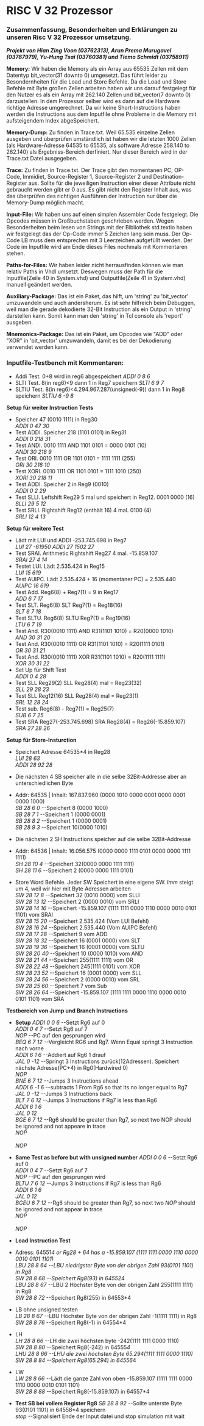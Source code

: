 # RISC V 32 Prozessor

### Zusammenfassung, Besonderheiten und Erklärungen zu unseren Risc V 32 Prozessor umsetzung.
***Projekt von Hian Zing Voon (03762313), Arun Prema Murugavel (03787979), Yu-Hung Tsai (03760381) und Tiemo Schmidt (03758911)***

**Memory:** Wir haben die Memory als ein Array aus 65535 Zellen mit dem Datentyp bit_vector(31 downto 0) umgesetzt. Das führt leider zu Besondernheiten für die Load und Store Befehle. Da die Load und Store Befehle mit Byte großen Zellen arbeiten haben wir uns darauf festgelegt für den Nutzer es als ein Array mit 262.140 Zellen und bit_vector(7 downto 0) darzustellen. In dem Prozessor selber wird es dann auf die Hardware richtige Adresse umgerechnet. Da wir keine Short-Instructions haben werden die Instructions aus dem Inputfile ohne Probleme in die Memory mit aufsteigendem Index abgeSpeichert.

**Memory-Dump:** Zu finden in Trace.txt. Weil 65.535 einzelne Zellen ausgeben und überprüfen umständlich ist haben wir die letzten 1000 Zellen (als Hardware-Adresse 64535 to 65535, als software Adresse 258.140 to 262.140) als Ergebniss-Bereich derfiniert. Nur dieser Bereich wird in der Trace.txt Datei ausgegeben.

**Trace:** Zu finden in Trace.txt. Der Trace gibt den momentanen PC, OP-Code, Immidiet, Source-Register 1, Source-Register 2 und Destination-Register aus. Sollte für die jeweiligen Instruction einer dieser Attribute nicht gebraucht werden gibt er 0 aus. Es gibt nicht den Register Inhalt aus, was das überprüfen des richtigen Ausführen der Instruction nur über die Memory-Dump möglich macht.

**Input-File:** Wir haben uns auf einen simplen Assembler Code festgelegt. Die Opcodes müssen in Großbuchstaben geschrieben werden.	Wegen Besonderheiten beim lesen von Strings mit der Bibliothek std.textio haben wir festgelegt das der Op-Code immer 5 Zeichen lang sein muss. Der Op-Code LB muss dem entsprechen mit 3 Leerzeichen aufgefüllt werden. Der Code im Inputfile wird am Ende dieses Files nochmals mit Kommentaren stehen.

**Paths-for-Files:** Wir haben leider nicht herrausfinden können wie man relativ Paths in Vhdl umsetzt. Deswegen muss der Path für die Inputfile(Zeile 40 in System.vhd) und Outputfile(Zeile 41 in System.vhd) manuell geändert werden.

**Auxiliary-Package:** Das ist ein Paket, das hilft, um 'string' zu 'bit_vector' umzuwandeln und auch andersherum. Es ist sehr hilfreich beim Debuggen, weil man die gerade dekodierte 32-Bit Instruction als ein Output in 'string' darstellen kann.	Somit kann man den 'string' in Tcl console als 'report' ausgeben. 

**Mnemonics-Package:** Das ist ein Paket, um Opcodes wie "ADD" oder "XOR" in 'bit_vector' umzuwandeln, damit es bei der Dekodierung verwendet werden kann. 

### Inputfile-Testbench mit Kommentaren:
- Addi Test. 0+8 wird in reg6 abgespeichert
	*ADDI  0 8 6*
- SLTI Test. 8(in reg6)<9 dann 1 in Reg7 speichern
	*SLTI  6 9 7*
- SLTIU Test. 8(in reg6)<4.294.967.287(unsigned(-9)) dann 1 in Reg8 speichern
	*SLTIU 6 -9 8*

**Setup für weiter Instruction Tests**
- Speicher 47 (0010 1111) in Reg30 <br />
	*ADDI  0 47 30*
- Test ADDI. Speicher 218 (1101 0101) in Reg31<br />
	*ADDI  0 218 31*
- Test ANDI. 0010 1111 AND 1101 0101 = 0000 0101 (10)<br />
	*ANDI  30 218 9*
- Test ORI. 0010 1111 OR 1101 0101 = 1111 1111 (255)<br />
	*ORI  30 218 10*
- Test XORI. 0010 1111 OR 1101 0101 = 1111 1010 (250)<br />
	*XORI  30 218 11*
- Test ADDI. Speicher 2 in Reg9 (0010)<br />
	*ADDI  0 2 29*
- Test SLLI. Leftshift Reg29 5 mal und speichert in Reg12. 0001 0000 (16)<br />
	*SLLI  29 5 12*
- Test SRLI. Rightshift Reg12 (enthält 16) 4 mal. 0100 (4)<br />
	*SRLI  12 4 13*

**Setup für weitere Test**
- Lädt mit LUI und ADDI -253.745.698 in Reg7<br />
	*LUI  27 -61950*
	*ADDI  27 1502 27*
- Test SRAI. Arithmetic Rightshift Reg27 4 mal. -15.859.107<br />
	*SRAI  27 4 14*
- Testet LUI. Lädt 2.535.424 in Reg15<br />
	*LUI  15 619*
- Test AUIPC. Lädt 2.535.424 + 16 (momentaner PC) = 2.535.440<br />
	*AUIPC 16 619*
- Test Add. Reg6(8) + Reg7(1) = 9 in Reg17<br />
	*ADD  6 7 17*
- Test SLT. Reg6(8) SLT Reg7(1) = Reg18(16)<br />
	*SLT  6 7 18*
- Test SLTU. Reg6(8) SLTU Reg7(1) = Reg19(16)<br />
	*LTU  6 7 19*
- Test And. R30(0010 1111) AND R31(1101 1010) = R20(0000 1010)<br />
	*AND  30 31 20*
- Test And. R30(0010 1111) OR R31(1101 1010) = R20(1111 0101)<br />
	*OR  30 31 21*
- Test And. R30(0010 1111) XOR R31(1101 1010) = R20(1111 1111)<br />
	*XOR  30 31 22*
- Set Up für Shift Test<br />
	*ADDI  0 4 28*
- Test SLL Reg29(2) SLL Reg28(4) mal = Reg23(32)<br />
	*SLL  29 28 23*
- Test SLL Reg12(16) SLL Reg28(4) mal = Reg23(1)<br />
	*SRL  12 28 24*
- Test sub. Reg6(8) - Reg7(1) = Reg25(7)<br />
	*SUB  6 7 25*
- Test SRA Reg27(-253.745.698) SRA Reg28(4) = Reg26(-15.859.107)<br />
	*SRA  27 28 26*

**Setup für Store-Insturction**
- Speichert Adresse 64535*4 in Reg28<br />
	*LUI   28 63*<br />
	*ADDI  28 92 28*

- Die nächsten 4 SB speicher alle in die selbe 32Bit-Addresse aber an unterschiedlichen Byte
- Addr: 64535 | Inhalt: 167.837.960 (0000 1010 0000 0001 0000 0001 0000 1000)<br />
	*SB    28 6 0* 	--Speichert 8 (0000 1000)<br />
	*SB    28 7 1*	--Speichert 1 (0000 0001)<br />
	*SB    28 8 2*	--Speichert 1 (0000 0001)<br />
	*SB    28 9 3*	--Speichert 10(0000 1010)
- Die nächsten 2 SH Instructions speicher auf die selbe 32Bit-Addresse
- Addr: 64536 | Inhalt: 16.056.575 (0000 0000 1111 0101 0000 0000 1111 1111)<br />
	*SH    28 10 4*	--Speichert 32(0000 0000 1111 1111)<br />
	*SH    28 11 6*	--Speichert 2 (0000 0000 1111 0101)
- Store Word Befehle. Jeder SW Speichert in eine eigene SW. _Imm_ steigt um 4, weil wir hier mit Byte Adressen arbeiten<br />
	*SW    28 12 8*	--Speichert 32 (0010 0000) vom SLLI<br />
	*SW    28 13 12*	--Speichert 2  (0000 0010) vom SRLI<br />
	*SW    28 14 16*	--Speichert -15.859.107 (1111 1111 0000 1110 0000 0010 0101 1101) vom SRAI <br />
	*SW    28 15 20*	--Speichert 2.535.424 (Vom LUI Befehl)<br />
	*SW    28 16 24*	--Speichert 2.535.440 (Vom AUIPC Befehl)<br />
	*SW    28 17 28*	--Speichert 9 vom ADD<br />
	*SW    28 18 32*	--Speichert 16 (0001 0000) vom SLT<br />
	*SW    28 19 36*	--Speichert 16 (0001 0000) vom SLTU<br />
	*SW    28 20 40*	--Speichert 10 (0000 1010) vom AND<br />
	*SW    28 21 44*	--Speichert 255(1111 1111) vom OR<br />
	*SW    28 22 48*	--Speichert 245(1111 0101) vom XOR<br />
	*SW    28 23 52*	--Speichert 16 (0001 0000) vom SLL<br />
	*SW    28 24 56*	--Speichert 2  (0000 0010) vom SRL<br />
	*SW    28 25 60*	--Speichert 7 vom Sub<br />
	*SW    28 26 64*	--Speichert -15.859.107 (1111 1111 0000 1110 0000 0010 0101 1101) vom SRA 

**Testbereich von Jump und Branch Instructions**
- **Setup**
	*ADDI  0 0 6*	--Setzt Rg6 auf 0<br />
	*ADDI  0 4 7* 	--Setzt Rg6 auf 7<br />
	*NOP*   		--PC auf den gesprungen wird<br />
	*BEQ   6 7 12*	--Vergleicht RG6 und Rg7. Wenn Equal springt 3 Instruction nach vorne<br />
	*ADDI  6 1 6*	--Addiert auf Rg6 1 drauf<br />
	*JAL   0 -12*	--Springt 3 Instructions zurück(12Adressen). Speichert nächste Adresse(PC+4) in Rg0(Hardwired 0)<br />
	*NOP*<br />
	*BNE   6 7 12*	--Jumps 3 Instructions ahead <br />
	*ADDI  6 -1 6*	--subtracts 1 From Rg6 so that its no longer equal to Rg7<br />
	*JAL   0 -12*	--Jumps 3 Instructions back<br />
	*BLT   7 6 12*	--Jumps 3 Instructions if Rg7 is less than Rg6<br />
	*ADDI  6 1 6*<br />
	*JAL   0 12*<br />
	*BGE   6 7 12*	--Rg6 should be greater than Rg7, so next two NOP should be ignored and not appeare in trace<br />
	*NOP*<br />		
	*NOP*

- **Same Test as before but with unsigned number**
	*ADDI  0 0 6*	--Setzt Rg6 auf 0<br />
	*ADDI  0 4 7* 	--Setzt Rg6 auf 7<br />
	*NOP*   		--PC auf den gesprungen wird<br />
	*BLTU  7 6 12*	--Jumps 3 Instructions if Rg7 is less than Rg6<br />
	*ADDI  6 1 6*<br />
	*JAL   0 12*<br />
	*BGEU  6 7 12*	--Rg6 should be greater than Rg7, so next two _NOP_ should be ignored and not appear in trace<br />
	*NOP*<br />   		
	*NOP*

- **Load Instruction Test**
- Adress: 64551*4 or Rg28 + 64 has a -15.859.107 (1111 1111 0000 1110 0000 0010 0101 1101)<br />
*LBU   28 8 64* 	--LBU niedrigster Byte von der obrigen Zahl 93(0101 1101) in Rg8 <br />
*SW    28 8 68* 	--Speichert Rg8(93) in 64552*4<br />
*LBU   28 8 67* 	--LBU 2 Höchster Byte von der obrigen Zahl 255(1111 1111) in Rg8 <br />
*SW    28 8 72* 	--Speichert Rg8(255) in 64553*4
- LB ohne unsigned testen<br />
*LB    28 8 67* 	--LBU Höchster Byte von der obrigen Zahl -1(1111 1111) in Rg8 <br />
*SW    28 8 76* 	--Speichert Rg8(-1) in 64554*4
- LH <br />
*LH    28 8 66*	--LH die zwei höchsten byte -242(1111 1111 0000 1110)<br />
*SW    28 8 80* 	--Speichert Rg8(-242) in 64555*4<br />
*LHU   28 8 66* 	--LHU die zwei höchsten Byte 65.294(1111 1111 0000 1110)<br />
*SW    28 8 84*	--Speichert Rg8(65.294) in 64556*4
- LW<br />
*LW    28 8 66*   --Lädt die ganze Zahl von oben -15.859.107 (1111 1111 0000 1110 0000 0010 0101 1101)<br />
*SW    28 8 88*	--Speichert  Rg8(-15.859.107) in 64557*4

- **Test SB bei vollem Register Rg8**
*SB    28 8 92*   --Sollte unterste Byte 93(0101 1101) in 64558*4 speichern<br />
*stop* --Signalisiert Ende der Input datei und stop simulation mit wait



